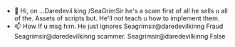 - 👋 Hi,  on ...Daredevil king /SeaGrimSir he's a scam first of all he sells u all of the. Assets of scripts but. He'll not teach u how to implement them.
- 📫 How If u msg him. He just ignores
Seagrimsir@daredevilkinng Fraud
Seagrimsir@daredevilkinng scammer.
Seagrimsir@daredevilkinng False
